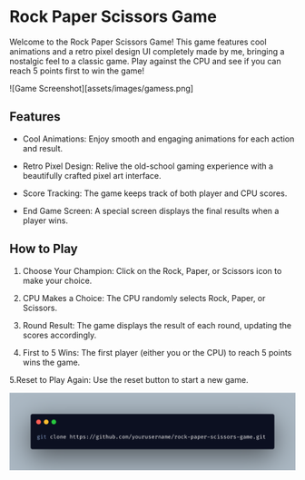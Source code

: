 # Rock Paper Scissors Game

Welcome to the Rock Paper Scissors Game! This game features cool animations and a retro pixel design UI completely made by me, bringing a nostalgic feel to a classic game. Play against the CPU and see if you can reach 5 points first to win the game!



![Game Screenshot][assets/images/gamess.png]



## Features
- Cool Animations: Enjoy smooth and engaging animations for each action and result.

- Retro Pixel Design: Relive the old-school gaming experience with a beautifully crafted pixel art interface.

- Score Tracking: The game keeps track of both player and CPU scores.

- End Game Screen: A special screen displays the final results when a player wins.



## How to Play
1. Choose Your Champion: Click on the Rock, Paper, or Scissors icon to make your choice.

2. CPU Makes a Choice: The CPU randomly selects Rock, Paper, or Scissors.

3. Round Result: The game displays the result of each round, updating the scores accordingly.

4. First to 5 Wins: The first player (either you or the CPU) to reach 5 points wins the game.

5.Reset to Play Again: Use the reset button to start a new game.



![How to Clone repository](assets/images/git%20clone.png)

